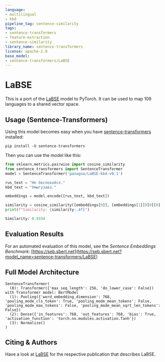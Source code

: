```yaml
---
language:
- multilingual
- kbd
pipeline_tag: sentence-similarity
tags:
- sentence-transformers
- feature-extraction
- sentence-similarity
library_name: sentence-transformers
license: apache-2.0
base_model:
- sentence-transformers/LaBSE
---
```


# LaBSE
This is a port of the [LaBSE](https://tfhub.dev/google/LaBSE/1) model to PyTorch. It can be used to map 109 languages to a shared vector space.


## Usage (Sentence-Transformers)

Using this model becomes easy when you have [sentence-transformers](https://www.SBERT.net) installed:

```
pip install -U sentence-transformers
```

Then you can use the model like this:

```python
from sklearn.metrics.pairwise import cosine_similarity
from sentence_transformers import SentenceTransformer
model = SentenceTransformer('panagoa/LaBSE-kbd-v0.1')

rus_text = "Не беспокойся."
kbd_text = "Умыгузавэ."

embeddings = model.encode([rus_text, kbd_text])

similarity = cosine_similarity([embeddings[0]], [embeddings[1]])[0][0]
print(f"Similarity: {similarity:.4f}")

Similarity: 0.9194
```



## Evaluation Results



For an automated evaluation of this model, see the *Sentence Embeddings Benchmark*: [https://seb.sbert.net](https://seb.sbert.net?model_name=sentence-transformers/LaBSE)



## Full Model Architecture
```
SentenceTransformer(
  (0): Transformer({'max_seq_length': 256, 'do_lower_case': False}) with Transformer model: BertModel 
  (1): Pooling({'word_embedding_dimension': 768, 'pooling_mode_cls_token': True, 'pooling_mode_mean_tokens': False, 'pooling_mode_max_tokens': False, 'pooling_mode_mean_sqrt_len_tokens': False})
  (2): Dense({'in_features': 768, 'out_features': 768, 'bias': True, 'activation_function': 'torch.nn.modules.activation.Tanh'})
  (3): Normalize()
)
```

## Citing & Authors

Have a look at [LaBSE](https://tfhub.dev/google/LaBSE/1) for the respective publication that describes LaBSE.